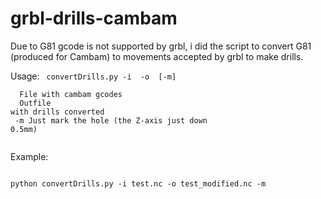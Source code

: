 grbl-drills-cambam
==================

<p>Due to G81 gcode  is not supported by grbl, i did the script to convert G81 (produced for Cambam) to movements accepted by grbl to make drills.</p>

Usage:
<code>
convertDrills.py -i <inputfile> -o <outputfile> [-m] <br />
<inputfile> File with cambam gcodes <br />
<outputfile> Outfile with drills converted <br />
-m Just mark the hole (the Z-axis just down 0.5mm) <br />
</code>
<p>Example:</p>
<code>
python convertDrills.py -i test.nc -o test_modified.nc -m
</code>